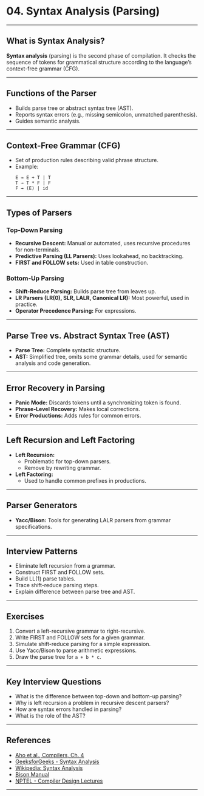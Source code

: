 # 04. Syntax Analysis (Parsing)

---

## What is Syntax Analysis?

**Syntax analysis** (parsing) is the second phase of compilation. It checks the sequence of tokens for grammatical structure according to the language’s context-free grammar (CFG).

---

## Functions of the Parser

- Builds parse tree or abstract syntax tree (AST).
- Reports syntax errors (e.g., missing semicolon, unmatched parenthesis).
- Guides semantic analysis.

---

## Context-Free Grammar (CFG)

- Set of production rules describing valid phrase structure.
- Example:  
    ```
    E → E + T | T  
    T → T * F | F  
    F → (E) | id
    ```

---

## Types of Parsers

### Top-Down Parsing

- **Recursive Descent:** Manual or automated, uses recursive procedures for non-terminals.
- **Predictive Parsing (LL Parsers):** Uses lookahead, no backtracking.
- **FIRST and FOLLOW sets:** Used in table construction.

### Bottom-Up Parsing

- **Shift-Reduce Parsing:** Builds parse tree from leaves up.
- **LR Parsers (LR(0), SLR, LALR, Canonical LR):** Most powerful, used in practice.
- **Operator Precedence Parsing:** For expressions.

---

## Parse Tree vs. Abstract Syntax Tree (AST)

- **Parse Tree:** Complete syntactic structure.
- **AST:** Simplified tree, omits some grammar details, used for semantic analysis and code generation.

---

## Error Recovery in Parsing

- **Panic Mode:** Discards tokens until a synchronizing token is found.
- **Phrase-Level Recovery:** Makes local corrections.
- **Error Productions:** Adds rules for common errors.

---

## Left Recursion and Left Factoring

- **Left Recursion:**  
    - Problematic for top-down parsers.
    - Remove by rewriting grammar.
- **Left Factoring:**  
    - Used to handle common prefixes in productions.

---

## Parser Generators

- **Yacc/Bison:** Tools for generating LALR parsers from grammar specifications.

---

## Interview Patterns

- Eliminate left recursion from a grammar.
- Construct FIRST and FOLLOW sets.
- Build LL(1) parse tables.
- Trace shift-reduce parsing steps.
- Explain difference between parse tree and AST.

---

## Exercises

1. Convert a left-recursive grammar to right-recursive.
2. Write FIRST and FOLLOW sets for a given grammar.
3. Simulate shift-reduce parsing for a simple expression.
4. Use Yacc/Bison to parse arithmetic expressions.
5. Draw the parse tree for `a + b * c`.

---

## Key Interview Questions

- What is the difference between top-down and bottom-up parsing?
- Why is left recursion a problem in recursive descent parsers?
- How are syntax errors handled in parsing?
- What is the role of the AST?

---

## References

- [Aho et al., Compilers, Ch. 4](https://www.pearson.com/en-us/subject-catalog/p/compilers-principles-techniques-and-tools-global-edition/P200000001288/9781292100555)
- [GeeksforGeeks - Syntax Analysis](https://www.geeksforgeeks.org/syntax-analysis-compiler/)
- [Wikipedia: Syntax Analysis](https://en.wikipedia.org/wiki/Syntax_analysis)
- [Bison Manual](https://www.gnu.org/software/bison/manual/bison.html)
- [NPTEL - Compiler Design Lectures](https://nptel.ac.in/courses/106/105/106105190/)

---
